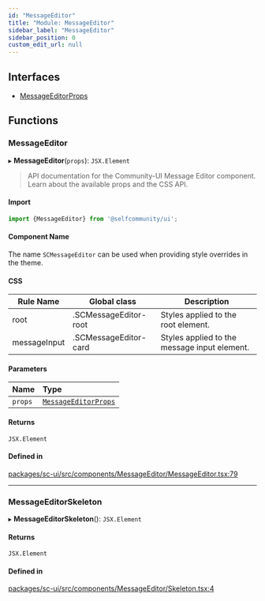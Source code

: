 ```yaml
---
id: "MessageEditor"
title: "Module: MessageEditor"
sidebar_label: "MessageEditor"
sidebar_position: 0
custom_edit_url: null
---
```


## Interfaces

- [MessageEditorProps](../interfaces/MessageEditor.MessageEditorProps.md)

## Functions

### MessageEditor

▸ **MessageEditor**(`props`): `JSX.Element`

> API documentation for the Community-UI Message Editor component. Learn about the available props and the CSS API.

#### Import

```jsx
import {MessageEditor} from '@selfcommunity/ui';
```

#### Component Name

The name `SCMessageEditor` can be used when providing style overrides in the theme.

#### CSS

|Rule Name|Global class|Description|
|---|---|---|
|root|.SCMessageEditor-root|Styles applied to the root element.|
|messageInput|.SCMessageEditor-card|Styles applied to the message input element.|

#### Parameters

| Name | Type |
| :------ | :------ |
| `props` | [`MessageEditorProps`](../interfaces/MessageEditor.MessageEditorProps.md) |

#### Returns

`JSX.Element`

#### Defined in

[packages/sc-ui/src/components/MessageEditor/MessageEditor.tsx:79](https://github.com/selfcommunity/community-ui/blob/e8a635a/packages/sc-ui/src/components/MessageEditor/MessageEditor.tsx#L79)

___

### MessageEditorSkeleton

▸ **MessageEditorSkeleton**(): `JSX.Element`

#### Returns

`JSX.Element`

#### Defined in

[packages/sc-ui/src/components/MessageEditor/Skeleton.tsx:4](https://github.com/selfcommunity/community-ui/blob/e8a635a/packages/sc-ui/src/components/MessageEditor/Skeleton.tsx#L4)
